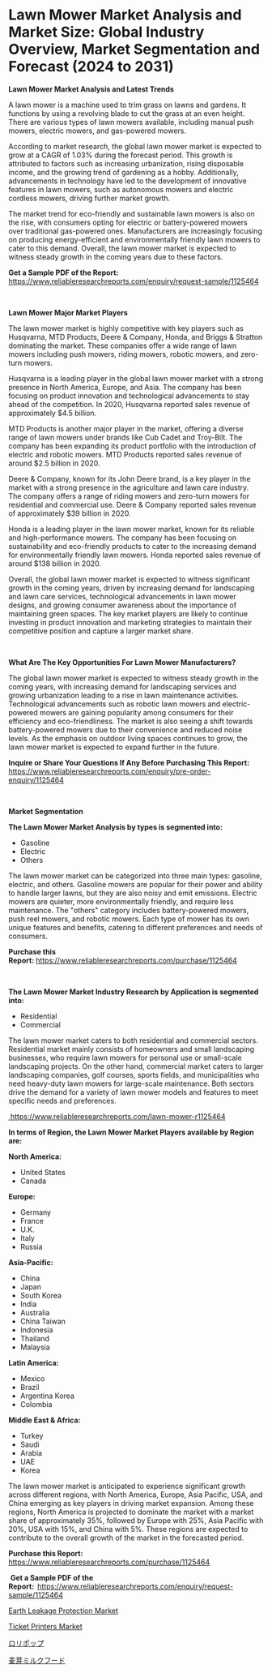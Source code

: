 <p><h1>Lawn Mower Market Analysis and Market Size: Global Industry Overview, Market Segmentation and Forecast (2024 to 2031)</h1></p><p><strong>Lawn Mower Market Analysis and Latest Trends</strong></p>
<p><p>A lawn mower is a machine used to trim grass on lawns and gardens. It functions by using a revolving blade to cut the grass at an even height. There are various types of lawn mowers available, including manual push mowers, electric mowers, and gas-powered mowers.</p><p>According to market research, the global lawn mower market is expected to grow at a CAGR of 1.03% during the forecast period. This growth is attributed to factors such as increasing urbanization, rising disposable income, and the growing trend of gardening as a hobby. Additionally, advancements in technology have led to the development of innovative features in lawn mowers, such as autonomous mowers and electric cordless mowers, driving further market growth.</p><p>The market trend for eco-friendly and sustainable lawn mowers is also on the rise, with consumers opting for electric or battery-powered mowers over traditional gas-powered ones. Manufacturers are increasingly focusing on producing energy-efficient and environmentally friendly lawn mowers to cater to this demand. Overall, the lawn mower market is expected to witness steady growth in the coming years due to these factors.</p></p>
<p><strong>Get a Sample PDF of the Report:&nbsp;</strong> <a href="https://www.reliableresearchreports.com/enquiry/request-sample/1125464">https://www.reliableresearchreports.com/enquiry/request-sample/1125464</a></p>
<p>&nbsp;</p>
<p><strong>Lawn Mower Major Market Players</strong></p>
<p><p>The lawn mower market is highly competitive with key players such as Husqvarna, MTD Products, Deere & Company, Honda, and Briggs & Stratton dominating the market. These companies offer a wide range of lawn mowers including push mowers, riding mowers, robotic mowers, and zero-turn mowers.</p><p>Husqvarna is a leading player in the global lawn mower market with a strong presence in North America, Europe, and Asia. The company has been focusing on product innovation and technological advancements to stay ahead of the competition. In 2020, Husqvarna reported sales revenue of approximately $4.5 billion.</p><p>MTD Products is another major player in the market, offering a diverse range of lawn mowers under brands like Cub Cadet and Troy-Bilt. The company has been expanding its product portfolio with the introduction of electric and robotic mowers. MTD Products reported sales revenue of around $2.5 billion in 2020.</p><p>Deere & Company, known for its John Deere brand, is a key player in the market with a strong presence in the agriculture and lawn care industry. The company offers a range of riding mowers and zero-turn mowers for residential and commercial use. Deere & Company reported sales revenue of approximately $39 billion in 2020.</p><p>Honda is a leading player in the lawn mower market, known for its reliable and high-performance mowers. The company has been focusing on sustainability and eco-friendly products to cater to the increasing demand for environmentally friendly lawn mowers. Honda reported sales revenue of around $138 billion in 2020.</p><p>Overall, the global lawn mower market is expected to witness significant growth in the coming years, driven by increasing demand for landscaping and lawn care services, technological advancements in lawn mower designs, and growing consumer awareness about the importance of maintaining green spaces. The key market players are likely to continue investing in product innovation and marketing strategies to maintain their competitive position and capture a larger market share.</p></p>
<p>&nbsp;</p>
<p><strong>What Are The Key Opportunities For Lawn Mower Manufacturers?</strong></p>
<p><p>The global lawn mower market is expected to witness steady growth in the coming years, with increasing demand for landscaping services and growing urbanization leading to a rise in lawn maintenance activities. Technological advancements such as robotic lawn mowers and electric-powered mowers are gaining popularity among consumers for their efficiency and eco-friendliness. The market is also seeing a shift towards battery-powered mowers due to their convenience and reduced noise levels. As the emphasis on outdoor living spaces continues to grow, the lawn mower market is expected to expand further in the future.</p></p>
<p><strong>Inquire or Share Your Questions If Any Before Purchasing This Report:</strong> <a href="https://www.reliableresearchreports.com/enquiry/pre-order-enquiry/1125464">https://www.reliableresearchreports.com/enquiry/pre-order-enquiry/1125464</a></p>
<p>&nbsp;</p>
<p><strong>Market Segmentation</strong></p>
<p><strong>The Lawn Mower Market Analysis by types is segmented into:</strong></p>
<p><ul><li>Gasoline</li><li>Electric</li><li>Others</li></ul></p>
<p><p>The lawn mower market can be categorized into three main types: gasoline, electric, and others. Gasoline mowers are popular for their power and ability to handle larger lawns, but they are also noisy and emit emissions. Electric mowers are quieter, more environmentally friendly, and require less maintenance. The "others" category includes battery-powered mowers, push reel mowers, and robotic mowers. Each type of mower has its own unique features and benefits, catering to different preferences and needs of consumers.</p></p>
<p><strong>Purchase this Report:&nbsp;</strong><a href="https://www.reliableresearchreports.com/purchase/1125464">https://www.reliableresearchreports.com/purchase/1125464</a></p>
<p>&nbsp;</p>
<p><strong>The Lawn Mower Market Industry Research by Application is segmented into:</strong></p>
<p><ul><li>Residential</li><li>Commercial</li></ul></p>
<p><p>The lawn mower market caters to both residential and commercial sectors. Residential market mainly consists of homeowners and small landscaping businesses, who require lawn mowers for personal use or small-scale landscaping projects. On the other hand, commercial market caters to larger landscaping companies, golf courses, sports fields, and municipalities who need heavy-duty lawn mowers for large-scale maintenance. Both sectors drive the demand for a variety of lawn mower models and features to meet specific needs and preferences.</p></p>
<p><a href="https://www.reliableresearchreports.com/lawn-mower-r1125464">&nbsp;https://www.reliableresearchreports.com/lawn-mower-r1125464</a></p>
<p><strong>In terms of Region, the Lawn Mower Market Players available by Region are:</strong></p>
<p>
    <p> <strong> North America: </strong>
        <ul>
            <li>United States</li>
            <li>Canada</li>
        </ul>
        </p> 
    <p> <strong> Europe: </strong>
        <ul>
            <li>Germany</li>
            <li>France</li>
            <li>U.K.</li>
            <li>Italy</li>
            <li>Russia</li>
        </ul>
        </p> 
    <p> <strong> Asia-Pacific: </strong>
        <ul>
            <li>China</li>
            <li>Japan</li>
            <li>South Korea</li>
            <li>India</li>
            <li>Australia</li>
            <li>China Taiwan</li>
            <li>Indonesia</li>
            <li>Thailand</li>
            <li>Malaysia</li>
        </ul>
        </p> 
    <p> <strong> Latin America: </strong>
        <ul>
            <li>Mexico</li>
            <li>Brazil</li>
            <li>Argentina Korea</li>
            <li>Colombia</li>
        </ul>
        </p> 
    <p> <strong> Middle East & Africa: </strong>
        <ul>
            <li>Turkey</li>
            <li>Saudi</li>
            <li>Arabia</li>
            <li>UAE</li>
            <li>Korea</li>
        </ul>
    </p>
    </p>
<p><p>The lawn mower market is anticipated to experience significant growth across different regions, with North America, Europe, Asia Pacific, USA, and China emerging as key players in driving market expansion. Among these regions, North America is projected to dominate the market with a market share of approximately 35%, followed by Europe with 25%, Asia Pacific with 20%, USA with 15%, and China with 5%. These regions are expected to contribute to the overall growth of the market in the forecasted period.</p></p>
<p><strong>Purchase this Report: </strong><a href="https://www.reliableresearchreports.com/purchase/1125464">https://www.reliableresearchreports.com/purchase/1125464</a></p>
<p>&nbsp;<strong>Get a Sample PDF of the Report:&nbsp;&nbsp;</strong><a href="https://www.reliableresearchreports.com/enquiry/request-sample/1125464">https://www.reliableresearchreports.com/enquiry/request-sample/1125464</a></p>
<p><strong></strong></p>
<p><p><a href="https://github.com/Angelnienowdseej3e45z3p8c/Market-Research-Report-List-2/blob/main/earth-leakage-protection-market.md">Earth Leakage Protection Market</a></p><p><a href="https://github.com/brentleyjimmiealvaradoz4l1rea/Market-Research-Report-List-2/blob/main/ticket-printers-market.md">Ticket Printers Market</a></p><p><a href="https://github.com/EstaSprer20231/Market-Research-Report-List-1/blob/main/476331821313.md">ロリポップ</a></p><p><a href="https://github.com/vlcostes/Market-Research-Report-List-1/blob/main/400170421312.md">麦芽ミルクフード</a></p></p>